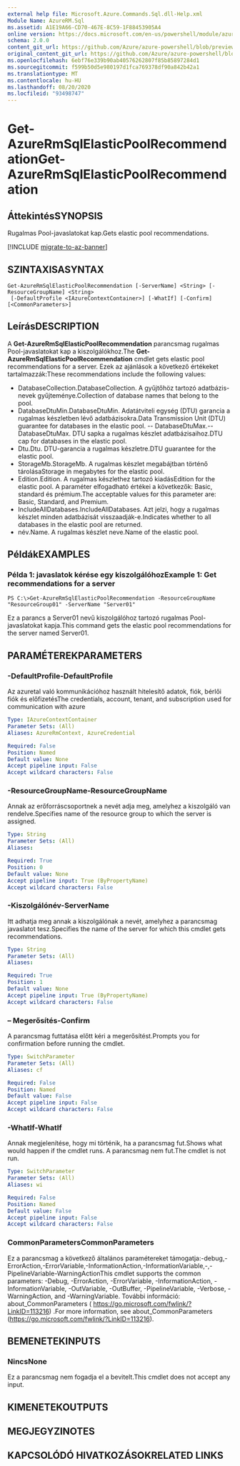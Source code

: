 ```yaml
---
external help file: Microsoft.Azure.Commands.Sql.dll-Help.xml
Module Name: AzureRM.Sql
ms.assetid: A1E19A66-CD70-467E-8C59-1F88453905A4
online version: https://docs.microsoft.com/en-us/powershell/module/azurerm.sql/get-azurermsqlelasticpoolrecommendation
schema: 2.0.0
content_git_url: https://github.com/Azure/azure-powershell/blob/preview/src/ResourceManager/Sql/Commands.Sql/help/Get-AzureRmSqlElasticPoolRecommendation.md
original_content_git_url: https://github.com/Azure/azure-powershell/blob/preview/src/ResourceManager/Sql/Commands.Sql/help/Get-AzureRmSqlElasticPoolRecommendation.md
ms.openlocfilehash: 6ebf76e339b90ab40576262807f85b85897284d1
ms.sourcegitcommit: f599b50d5e980197d1fca769378df90a842b42a1
ms.translationtype: MT
ms.contentlocale: hu-HU
ms.lasthandoff: 08/20/2020
ms.locfileid: "93498747"
---
```

# <span data-ttu-id="17963-101">Get-AzureRmSqlElasticPoolRecommendation</span><span class="sxs-lookup"><span data-stu-id="17963-101">Get-AzureRmSqlElasticPoolRecommendation</span></span>

## <span data-ttu-id="17963-102">Áttekintés</span><span class="sxs-lookup"><span data-stu-id="17963-102">SYNOPSIS</span></span>
<span data-ttu-id="17963-103">Rugalmas Pool-javaslatokat kap.</span><span class="sxs-lookup"><span data-stu-id="17963-103">Gets elastic pool recommendations.</span></span>

[!INCLUDE [migrate-to-az-banner](../../includes/migrate-to-az-banner.md)]

## <span data-ttu-id="17963-104">SZINTAXISA</span><span class="sxs-lookup"><span data-stu-id="17963-104">SYNTAX</span></span>

```
Get-AzureRmSqlElasticPoolRecommendation [-ServerName] <String> [-ResourceGroupName] <String>
 [-DefaultProfile <IAzureContextContainer>] [-WhatIf] [-Confirm] [<CommonParameters>]
```

## <span data-ttu-id="17963-105">Leírás</span><span class="sxs-lookup"><span data-stu-id="17963-105">DESCRIPTION</span></span>
<span data-ttu-id="17963-106">A **Get-AzureRmSqlElasticPoolRecommendation** parancsmag rugalmas Pool-javaslatokat kap a kiszolgálókhoz.</span><span class="sxs-lookup"><span data-stu-id="17963-106">The **Get-AzureRmSqlElasticPoolRecommendation** cmdlet gets elastic pool recommendations for a server.</span></span>
<span data-ttu-id="17963-107">Ezek az ajánlások a következő értékeket tartalmazzák:</span><span class="sxs-lookup"><span data-stu-id="17963-107">These recommendations include the following values:</span></span>

- <span data-ttu-id="17963-108">DatabaseCollection.</span><span class="sxs-lookup"><span data-stu-id="17963-108">DatabaseCollection.</span></span> <span data-ttu-id="17963-109">A gyűjtőhöz tartozó adatbázis-nevek gyűjteménye.</span><span class="sxs-lookup"><span data-stu-id="17963-109">Collection of database names that belong to the pool.</span></span> 
- <span data-ttu-id="17963-110">DatabaseDtuMin.</span><span class="sxs-lookup"><span data-stu-id="17963-110">DatabaseDtuMin.</span></span> <span data-ttu-id="17963-111">Adatátviteli egység (DTU) garancia a rugalmas készletben lévő adatbázisokra.</span><span class="sxs-lookup"><span data-stu-id="17963-111">Data Transmission Unit (DTU) guarantee for databases in the elastic pool.</span></span> 
 <span data-ttu-id="17963-112">-- DatabaseDtuMax.</span><span class="sxs-lookup"><span data-stu-id="17963-112">-- DatabaseDtuMax.</span></span> <span data-ttu-id="17963-113">DTU sapka a rugalmas készlet adatbázisaihoz.</span><span class="sxs-lookup"><span data-stu-id="17963-113">DTU cap for databases in the elastic pool.</span></span> 
- <span data-ttu-id="17963-114">Dtu.</span><span class="sxs-lookup"><span data-stu-id="17963-114">Dtu.</span></span> <span data-ttu-id="17963-115">DTU-garancia a rugalmas készletre.</span><span class="sxs-lookup"><span data-stu-id="17963-115">DTU guarantee for the elastic pool.</span></span> 
- <span data-ttu-id="17963-116">StorageMb.</span><span class="sxs-lookup"><span data-stu-id="17963-116">StorageMb.</span></span> <span data-ttu-id="17963-117">A rugalmas készlet megabájtban történő tárolása</span><span class="sxs-lookup"><span data-stu-id="17963-117">Storage in megabytes for the elastic pool.</span></span> 
- <span data-ttu-id="17963-118">Edition.</span><span class="sxs-lookup"><span data-stu-id="17963-118">Edition.</span></span> <span data-ttu-id="17963-119">A rugalmas készlethez tartozó kiadás</span><span class="sxs-lookup"><span data-stu-id="17963-119">Edition for the elastic pool.</span></span> <span data-ttu-id="17963-120">A paraméter elfogadható értékei a következők: Basic, standard és prémium.</span><span class="sxs-lookup"><span data-stu-id="17963-120">The acceptable values for this parameter are: Basic, Standard, and Premium.</span></span> 
- <span data-ttu-id="17963-121">IncludeAllDatabases.</span><span class="sxs-lookup"><span data-stu-id="17963-121">IncludeAllDatabases.</span></span> <span data-ttu-id="17963-122">Azt jelzi, hogy a rugalmas készlet minden adatbázisát visszaadják-e.</span><span class="sxs-lookup"><span data-stu-id="17963-122">Indicates whether to all databases in the elastic pool are returned.</span></span> 
- <span data-ttu-id="17963-123">név.</span><span class="sxs-lookup"><span data-stu-id="17963-123">Name.</span></span> <span data-ttu-id="17963-124">A rugalmas készlet neve.</span><span class="sxs-lookup"><span data-stu-id="17963-124">Name of the elastic pool.</span></span>

## <span data-ttu-id="17963-125">Példák</span><span class="sxs-lookup"><span data-stu-id="17963-125">EXAMPLES</span></span>

### <span data-ttu-id="17963-126">Példa 1: javaslatok kérése egy kiszolgálóhoz</span><span class="sxs-lookup"><span data-stu-id="17963-126">Example 1: Get recommendations for a server</span></span>
```
PS C:\>Get-AzureRmSqlElasticPoolRecommendation -ResourceGroupName "ResourceGroup01" -ServerName "Server01"
```

<span data-ttu-id="17963-127">Ez a parancs a Server01 nevű kiszolgálóhoz tartozó rugalmas Pool-javaslatokat kapja.</span><span class="sxs-lookup"><span data-stu-id="17963-127">This command gets the elastic pool recommendations for the server named Server01.</span></span>

## <span data-ttu-id="17963-128">PARAMÉTEREK</span><span class="sxs-lookup"><span data-stu-id="17963-128">PARAMETERS</span></span>

### <span data-ttu-id="17963-129">-DefaultProfile</span><span class="sxs-lookup"><span data-stu-id="17963-129">-DefaultProfile</span></span>
<span data-ttu-id="17963-130">Az azuretal való kommunikációhoz használt hitelesítő adatok, fiók, bérlői fiók és előfizetés</span><span class="sxs-lookup"><span data-stu-id="17963-130">The credentials, account, tenant, and subscription used for communication with azure</span></span>

```yaml
Type: IAzureContextContainer
Parameter Sets: (All)
Aliases: AzureRmContext, AzureCredential

Required: False
Position: Named
Default value: None
Accept pipeline input: False
Accept wildcard characters: False
```

### <span data-ttu-id="17963-131">-ResourceGroupName</span><span class="sxs-lookup"><span data-stu-id="17963-131">-ResourceGroupName</span></span>
<span data-ttu-id="17963-132">Annak az erőforráscsoportnek a nevét adja meg, amelyhez a kiszolgáló van rendelve.</span><span class="sxs-lookup"><span data-stu-id="17963-132">Specifies name of the resource group to which the server is assigned.</span></span>

```yaml
Type: String
Parameter Sets: (All)
Aliases:

Required: True
Position: 0
Default value: None
Accept pipeline input: True (ByPropertyName)
Accept wildcard characters: False
```

### <span data-ttu-id="17963-133">-Kiszolgálónév</span><span class="sxs-lookup"><span data-stu-id="17963-133">-ServerName</span></span>
<span data-ttu-id="17963-134">Itt adhatja meg annak a kiszolgálónak a nevét, amelyhez a parancsmag javaslatot tesz.</span><span class="sxs-lookup"><span data-stu-id="17963-134">Specifies the name of the server for which this cmdlet gets recommendations.</span></span>

```yaml
Type: String
Parameter Sets: (All)
Aliases:

Required: True
Position: 1
Default value: None
Accept pipeline input: True (ByPropertyName)
Accept wildcard characters: False
```

### <span data-ttu-id="17963-135">– Megerősítés</span><span class="sxs-lookup"><span data-stu-id="17963-135">-Confirm</span></span>
<span data-ttu-id="17963-136">A parancsmag futtatása előtt kéri a megerősítést.</span><span class="sxs-lookup"><span data-stu-id="17963-136">Prompts you for confirmation before running the cmdlet.</span></span>

```yaml
Type: SwitchParameter
Parameter Sets: (All)
Aliases: cf

Required: False
Position: Named
Default value: False
Accept pipeline input: False
Accept wildcard characters: False
```

### <span data-ttu-id="17963-137">-WhatIf</span><span class="sxs-lookup"><span data-stu-id="17963-137">-WhatIf</span></span>
<span data-ttu-id="17963-138">Annak megjelenítése, hogy mi történik, ha a parancsmag fut.</span><span class="sxs-lookup"><span data-stu-id="17963-138">Shows what would happen if the cmdlet runs.</span></span>
<span data-ttu-id="17963-139">A parancsmag nem fut.</span><span class="sxs-lookup"><span data-stu-id="17963-139">The cmdlet is not run.</span></span>

```yaml
Type: SwitchParameter
Parameter Sets: (All)
Aliases: wi

Required: False
Position: Named
Default value: False
Accept pipeline input: False
Accept wildcard characters: False
```

### <span data-ttu-id="17963-140">CommonParameters</span><span class="sxs-lookup"><span data-stu-id="17963-140">CommonParameters</span></span>
<span data-ttu-id="17963-141">Ez a parancsmag a következő általános paramétereket támogatja:-debug,-ErrorAction,-ErrorVariable,-InformationAction,-InformationVariable,-,-PipelineVariable-WarningAction</span><span class="sxs-lookup"><span data-stu-id="17963-141">This cmdlet supports the common parameters: -Debug, -ErrorAction, -ErrorVariable, -InformationAction, -InformationVariable, -OutVariable, -OutBuffer, -PipelineVariable, -Verbose, -WarningAction, and -WarningVariable.</span></span> <span data-ttu-id="17963-142">További információ: about_CommonParameters ( https://go.microsoft.com/fwlink/?LinkID=113216) .</span><span class="sxs-lookup"><span data-stu-id="17963-142">For more information, see about_CommonParameters (https://go.microsoft.com/fwlink/?LinkID=113216).</span></span>

## <span data-ttu-id="17963-143">BEMENETEK</span><span class="sxs-lookup"><span data-stu-id="17963-143">INPUTS</span></span>

### <span data-ttu-id="17963-144">Nincs</span><span class="sxs-lookup"><span data-stu-id="17963-144">None</span></span>
<span data-ttu-id="17963-145">Ez a parancsmag nem fogadja el a bevitelt.</span><span class="sxs-lookup"><span data-stu-id="17963-145">This cmdlet does not accept any input.</span></span>

## <span data-ttu-id="17963-146">KIMENETEK</span><span class="sxs-lookup"><span data-stu-id="17963-146">OUTPUTS</span></span>

## <span data-ttu-id="17963-147">MEGJEGYZI</span><span class="sxs-lookup"><span data-stu-id="17963-147">NOTES</span></span>

## <span data-ttu-id="17963-148">KAPCSOLÓDÓ HIVATKOZÁSOK</span><span class="sxs-lookup"><span data-stu-id="17963-148">RELATED LINKS</span></span>
